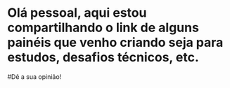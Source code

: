 # Olá pessoal, aqui estou compartilhando o link de alguns painéis que venho criando seja para estudos, desafios técnicos, etc.

#Dê a sua opinião! 
